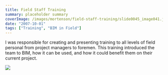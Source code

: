 ```yaml
---
title: Field Staff Training
summary: placeholder summary
coverImage: /images/mortenson/field-staff-training/slide0045_image041.jpg
date: "2007-10-01"
tags: ["Training", "BIM in Field"]
---
```


I was responsible for creating and presenting training to all levels of field personal from project managers to foremen. This training introduced the team to BIM, how it can be used, and how it could benefit them on their current project.

![](/images/mortenson/field-staff-training/slide0045_image043.png)
